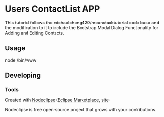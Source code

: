 

# Users ContactList APP
This tutorial follows the michaelcheng429/meanstacktutorial code base and the modification to it to include the Bootstrap Modal Dialog Functionality for Adding and Editing Contacts.

## Usage

node /bin/www

## Developing



### Tools

Created with [Nodeclipse](https://github.com/Nodeclipse/nodeclipse-1)
 ([Eclipse Marketplace](http://marketplace.eclipse.org/content/nodeclipse), [site](http://www.nodeclipse.org))   

Nodeclipse is free open-source project that grows with your contributions.
